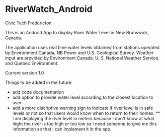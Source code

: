# RiverWatch_Android

Civic Tech Fredericton

This is an Android App to display River Water Level in New Brunswick, Canada.

The application uses real time water levels obtained from stations operated by Environment Canada, NB Power and U.S. Geological Survey.
Weather input are provided by Environment Canada, U. S. National Weather Service, and Quebec Environment.

Current version 1.0

Things to be added in the future:

- add code documentation
- add option to provide water level according to the closest location to user.
- add a more discriptive warning sign to indicate if river level is in safe levels or not so that users would know when to return to their homes.
  ** I am displaying the river level in meters because I don't know at what hight the river is too high or too low so I need someone to give me this information so that I can implement it in the app.
  
 
 
